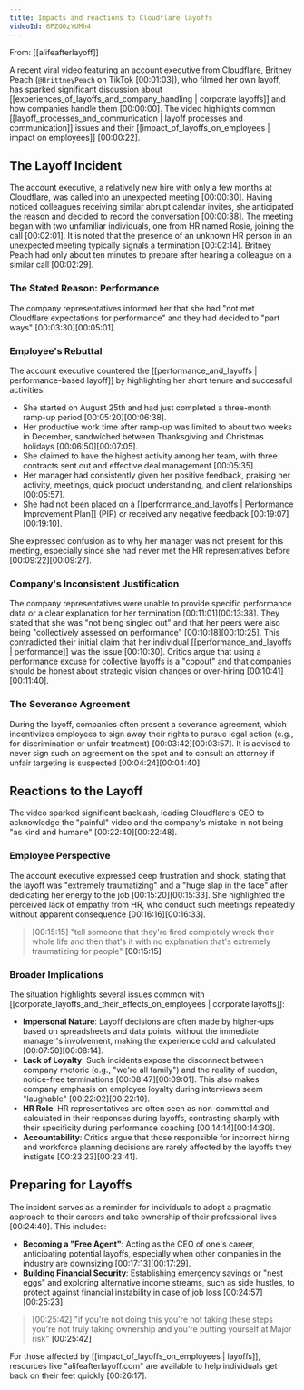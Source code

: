 ```yaml
---
title: Impacts and reactions to Cloudflare layoffs
videoId: 6PZGOzYUMh4
---
```


From: [[alifeafterlayoff]] <br/> 

A recent viral video featuring an account executive from Cloudflare, Britney Peach (`@BrittneyPeach` on TikTok <a class="yt-timestamp" data-t="00:01:03">[00:01:03]</a>), who filmed her own layoff, has sparked significant discussion about [[experiences_of_layoffs_and_company_handling | corporate layoffs]] and how companies handle them <a class="yt-timestamp" data-t="00:00:00">[00:00:00]</a>. The video highlights common [[layoff_processes_and_communication | layoff processes and communication]] issues and their [[impact_of_layoffs_on_employees | impact on employees]] <a class="yt-timestamp" data-t="00:00:22">[00:00:22]</a>.

## The Layoff Incident

The account executive, a relatively new hire with only a few months at Cloudflare, was called into an unexpected meeting <a class="yt-timestamp" data-t="00:00:30">[00:00:30]</a>. Having noticed colleagues receiving similar abrupt calendar invites, she anticipated the reason and decided to record the conversation <a class="yt-timestamp" data-t="00:00:38">[00:00:38]</a>. The meeting began with two unfamiliar individuals, one from HR named Rosie, joining the call <a class="yt-timestamp" data-t="00:02:01">[00:02:01]</a>. It is noted that the presence of an unknown HR person in an unexpected meeting typically signals a termination <a class="yt-timestamp" data-t="00:02:14">[00:02:14]</a>. Britney Peach had only about ten minutes to prepare after hearing a colleague on a similar call <a class="yt-timestamp" data-t="00:02:29">[00:02:29]</a>.

### The Stated Reason: Performance
The company representatives informed her that she had "not met Cloudflare expectations for performance" and they had decided to "part ways" <a class="yt-timestamp" data-t="00:03:30">[00:03:30]</a><a class="yt-timestamp" data-t="00:05:01">[00:05:01]</a>.

### Employee's Rebuttal
The account executive countered the [[performance_and_layoffs | performance-based layoff]] by highlighting her short tenure and successful activities:
*   She started on August 25th and had just completed a three-month ramp-up period <a class="yt-timestamp" data-t="00:05:20">[00:05:20]</a><a class="yt-timestamp" data-t="00:06:38">[00:06:38]</a>.
*   Her productive work time after ramp-up was limited to about two weeks in December, sandwiched between Thanksgiving and Christmas holidays <a class="yt-timestamp" data-t="00:06:50">[00:06:50]</a><a class="yt-timestamp" data-t="00:07:05">[00:07:05]</a>.
*   She claimed to have the highest activity among her team, with three contracts sent out and effective deal management <a class="yt-timestamp" data-t="00:05:35">[00:05:35]</a>.
*   Her manager had consistently given her positive feedback, praising her activity, meetings, quick product understanding, and client relationships <a class="yt-timestamp" data-t="00:05:57">[00:05:57]</a>.
*   She had not been placed on a [[performance_and_layoffs | Performance Improvement Plan]] (PIP) or received any negative feedback <a class="yt-timestamp" data-t="00:19:07">[00:19:07]</a><a class="yt-timestamp" data-t="00:19:10">[00:19:10]</a>.

She expressed confusion as to why her manager was not present for this meeting, especially since she had never met the HR representatives before <a class="yt-timestamp" data-t="00:09:22">[00:09:22]</a><a class="yt-timestamp" data-t="00:09:27">[00:09:27]</a>.

### Company's Inconsistent Justification
The company representatives were unable to provide specific performance data or a clear explanation for her termination <a class="yt-timestamp" data-t="00:11:01">[00:11:01]</a><a class="yt-timestamp" data-t="00:13:38">[00:13:38]</a>. They stated that she was "not being singled out" and that her peers were also being "collectively assessed on performance" <a class="yt-timestamp" data-t="00:10:18">[00:10:18]</a><a class="yt-timestamp" data-t="00:10:25">[00:10:25]</a>. This contradicted their initial claim that her individual [[performance_and_layoffs | performance]] was the issue <a class="yt-timestamp" data-t="00:10:30">[00:10:30]</a>. Critics argue that using a performance excuse for collective layoffs is a "copout" and that companies should be honest about strategic vision changes or over-hiring <a class="yt-timestamp" data-t="00:10:41">[00:10:41]</a><a class="yt-timestamp" data-t="00:11:40">[00:11:40]</a>.

### The Severance Agreement
During the layoff, companies often present a severance agreement, which incentivizes employees to sign away their rights to pursue legal action (e.g., for discrimination or unfair treatment) <a class="yt-timestamp" data-t="00:03:42">[00:03:42]</a><a class="yt-timestamp" data-t="00:03:57">[00:03:57]</a>. It is advised to never sign such an agreement on the spot and to consult an attorney if unfair targeting is suspected <a class="yt-timestamp" data-t="00:04:24">[00:04:24]</a><a class="yt-timestamp" data-t="00:04:40">[00:04:40]</a>.

## Reactions to the Layoff
The video sparked significant backlash, leading Cloudflare's CEO to acknowledge the "painful" video and the company's mistake in not being "as kind and humane" <a class="yt-timestamp" data-t="00:22:40">[00:22:40]</a><a class="yt-timestamp" data-t="00:22:48">[00:22:48]</a>.

### Employee Perspective
The account executive expressed deep frustration and shock, stating that the layoff was "extremely traumatizing" and a "huge slap in the face" after dedicating her energy to the job <a class="yt-timestamp" data-t="00:15:20">[00:15:20]</a><a class="yt-timestamp" data-t="00:15:33">[00:15:33]</a>. She highlighted the perceived lack of empathy from HR, who conduct such meetings repeatedly without apparent consequence <a class="yt-timestamp" data-t="00:16:16">[00:16:16]</a><a class="yt-timestamp" data-t="00:16:33">[00:16:33]</a>.

> [00:15:15] "tell someone that they're fired completely wreck their whole life and then that's it with no explanation that's extremely traumatizing for people" <a class="yt-timestamp" data-t="00:15:15">[00:15:15]</a>

### Broader Implications
The situation highlights several issues common with [[corporate_layoffs_and_their_effects_on_employees | corporate layoffs]]:
*   **Impersonal Nature**: Layoff decisions are often made by higher-ups based on spreadsheets and data points, without the immediate manager's involvement, making the experience cold and calculated <a class="yt-timestamp" data-t="00:07:50">[00:07:50]</a><a class="yt-timestamp" data-t="00:08:14">[00:08:14]</a>.
*   **Lack of Loyalty**: Such incidents expose the disconnect between company rhetoric (e.g., "we're all family") and the reality of sudden, notice-free terminations <a class="yt-timestamp" data-t="00:08:47">[00:08:47]</a><a class="yt-timestamp" data-t="00:09:01">[00:09:01]</a>. This also makes company emphasis on employee loyalty during interviews seem "laughable" <a class="yt-timestamp" data-t="00:22:02">[00:22:02]</a><a class="yt-timestamp" data-t="00:22:10">[00:22:10]</a>.
*   **HR Role**: HR representatives are often seen as non-committal and calculated in their responses during layoffs, contrasting sharply with their specificity during performance coaching <a class="yt-timestamp" data-t="00:14:14">[00:14:14]</a><a class="yt-timestamp" data-t="00:14:30">[00:14:30]</a>.
*   **Accountability**: Critics argue that those responsible for incorrect hiring and workforce planning decisions are rarely affected by the layoffs they instigate <a class="yt-timestamp" data-t="00:23:23">[00:23:23]</a><a class="yt-timestamp" data-t="00:23:41">[00:23:41]</a>.

## Preparing for Layoffs

The incident serves as a reminder for individuals to adopt a pragmatic approach to their careers and take ownership of their professional lives <a class="yt-timestamp" data-t="00:24:40">[00:24:40]</a>. This includes:
*   **Becoming a "Free Agent"**: Acting as the CEO of one's career, anticipating potential layoffs, especially when other companies in the industry are downsizing <a class="yt-timestamp" data-t="00:17:13">[00:17:13]</a><a class="yt-timestamp" data-t="00:17:29">[00:17:29]</a>.
*   **Building Financial Security**: Establishing emergency savings or "nest eggs" and exploring alternative income streams, such as side hustles, to protect against financial instability in case of job loss <a class="yt-timestamp" data-t="00:24:57">[00:24:57]</a><a class="yt-timestamp" data-t="00:25:23">[00:25:23]</a>.

> [00:25:42] "if you're not doing this you're not taking these steps you're not truly taking ownership and you're putting yourself at Major risk" <a class="yt-timestamp" data-t="00:25:42">[00:25:42]</a>

For those affected by [[impact_of_layoffs_on_employees | layoffs]], resources like "alifeafterlayoff.com" are available to help individuals get back on their feet quickly <a class="yt-timestamp" data-t="00:26:17">[00:26:17]</a>.
